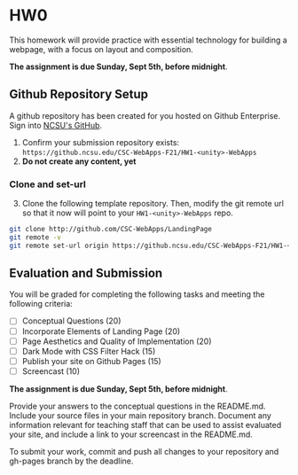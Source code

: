 # HW0

This homework will provide practice with essential technology for building a webpage, with a focus on layout and composition.

**The assignment is due Sunday, Sept 5th, before midnight**.

## Github Repository Setup

A github repository has been created for you hosted on Github Enterprise. Sign into [NCSU's GitHub](https://github.ncsu.edu/).

1. Confirm your submission repository exists: `https://github.ncsu.edu/CSC-WebApps-F21/HW1-<unity>-WebApps`
2. **Do not create any content, yet**
 
### Clone and set-url

3. Clone the following template repository. Then, modify the git remote url so that it now will point to your `HW1-<unity>-WebApps` repo.

```bash
git clone http://github.com/CSC-WebApps/LandingPage
git remote -v
git remote set-url origin https://github.ncsu.edu/CSC-WebApps-F21/HW1-<unity>-WebApps
```

## Evaluation and Submission

You will be graded for completing the following tasks and meeting the following criteria:

* [ ] Conceptual Questions (20)
* [ ] Incorporate Elements of Landing Page (20)
* [ ] Page Aesthetics and Quality of Implementation (20) 
* [ ] Dark Mode with CSS Filter Hack (15)
* [ ] Publish your site on Github Pages (15)
* [ ] Screencast (10)

**The assignment is due Sunday, Sept 5th, before midnight**.

Provide your answers to the conceptual questions in the README.md. Include your source files in your main repository branch. Document any information relevant for teaching staff that can be used to assist evaluated your site, and include a link to your screencast in the README.md.

To submit your work, commit and push all changes to your repository and gh-pages branch by the deadline.
